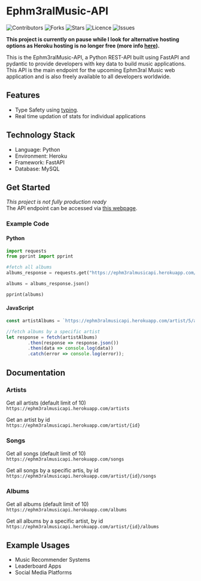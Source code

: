 # Ephm3ralMusic-API
![Contributors](https://img.shields.io/github/contributors/jade-bejide/Ephm3ralMusic-API?style=plastic)
![Forks](https://img.shields.io/github/forks/jade-bejide/Ephm3ralMusic-API)
![Stars](https://img.shields.io/github/stars/jade-bejide/Ephm3ralMusic-API)
![Licence](https://img.shields.io/github/license/jade-bejide/Ephm3ralMusic-API)
![Issues](https://img.shields.io/github/issues/jade-bejide/Ephm3ralMusic-API)

**This project is currently on pause while I look for alternative hosting options as Heroku hosting is no longer free (more info [here](https://blog.heroku.com/next-chapter)).**

This is the Ephm3ralMusic-API, a Python REST-API built using FastAPI and pydantic to provide developers with key data to build music applications. This API is the main 
endpoint for the upcoming Ephm3ral Music web application and is also freely available to all developers worldwide.

## Features
<ul>
 <li>Type Safety using <a href="https://docs.python.org/3/library/typing.html" target="_blank">typing</a>.
  <li>Real time updation of stats for individual applications</li>
</ul>

## Technology Stack
* Language: Python
* Environment: Heroku
* Framework: FastAPI
* Database: MySQL

## Get Started
*This project is not fully production ready*
<br />
The API endpoint can be accessed via <a href="https://ephm3ralmusicapi.herokuapp.com/" target="_blank">this webpage</a>.

### Example Code
#### Python

```python
import requests
from pprint import pprint

#fetch all albums
albums_response = requests.get("https://ephm3ralmusicapi.herokuapp.com/albums")

albums = albums_response.json()

pprint(albums)
```

#### JavaScript

```javascript
const artistAlbums = `https://ephm3ralmusicapi.herokuapp.com/artist/5/albums`;

//fetch albums by a specific artist
let response = fetch(artistAlbums)
		.then(response => response.json())
		.then(data => console.log(data))
		.catch(error => console.log(error));
```

## Documentation
### Artists

Get all artists (default limit of 10)
<br />
```https://ephm3ralmusicapi.herokuapp.com/artists```

Get an artist by id
<br />
```https://ephm3ralmusicapi.herokuapp.com/artist/{id}```

### Songs

Get all songs (default limit of 10)
<br />
```https://ephm3ralmusicapi.herokuapp.com/songs```

Get all songs by a specific artis, by id
<br />
```https://ephm3ralmusicapi.herokuapp.com/artist/{id}/songs```

### Albums

Get all albums (default limit of 10)
<br />
```https://ephm3ralmusicapi.herokuapp.com/albums```

Get all albums by a specific artist, by id
<br />
```https://ephm3ralmusicapi.herokuapp.com/artist/{id}/albums```

## Example Usages
<ul>
  <li> Music Recommender Systems </li>
  <li> Leaderboard Apps </li>
  <li> Social Media Platforms </li>
 </ul>
